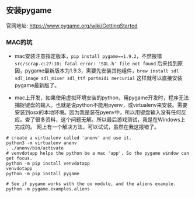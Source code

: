 ## 安装pygame
官网地址: https://www.pygame.org/wiki/GettingStarted
### MAC的坑

- mac安装注意指定版本，`pip install pygame==1.9.2`，不然报错`src/scrap.c:27:10: fatal error: 'SDL.h' file not found`
后来找到原因，pygame最新版本为1.9.3，需要先安装其他组件，`brew install sdl sdl_image sdl_mixer sdl_ttf portmidi mercurial`
这样就可以直接安装pygame最新版了。

- mac上开发，如果使用虚拟环境安装的python，用pygame开发时，程序无法捕捉键盘的输入。也就是说python不能用pyenv，或virtualenv来安装。需要安装到osx的本地环境。因为我是装在pyenv中，所以用键盘输入没有任何反应。查了很多资料，这个问题无解。所以最后游戏测试，我是在Windows上完成的。
网上有一个解决方法，可以试试，虽然在我这报错了。

```
# create a virtualenv called 'anenv' and use it.
python3 -m virtualenv anenv
. ./anenv/bin/activate
# venvdotapp helps the python be a mac 'app'. So the pygame window can get focus.
python -m pip install venvdotapp
venvdotapp
python -m pip install pygame

# See if pygame works with the oo module, and the aliens example.
python -m pygame.examples.aliens
```

